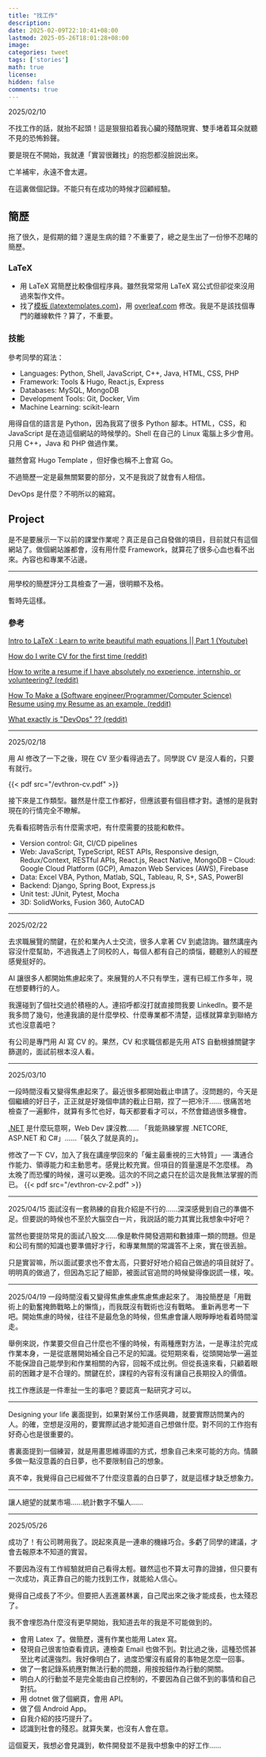 ```yaml
---
title: "找工作"
description: 
date: 2025-02-09T22:10:41+08:00
lastmod: 2025-05-26T18:01:28+08:00
image: 
categories: tweet
tags: ['stories']
math: true
license: 
hidden: false
comments: true
---
```


2025/02/10

不找工作的話，就抬不起頭！這是狠狠掐着我心臟的殘酷現實、雙手堵着耳朵就聽不見的恐怖鈴聲。

要是現在不開始，我就連「實習很難找」的抱怨都沒臉説出來。

亡羊補牢，永遠不會太遲。

在這裏做個記錄。不能只有在成功的時候才回顧經驗。

## 簡歷
拖了很久，是假期的錯？還是生病的錯？不重要了，總之是生出了一份慘不忍睹的簡歷。

### LaTeX
- 用 LaTeX 寫簡歷比較像個程序員。雖然我常常用 LaTeX 寫公式但卻從來沒用過來製作文件。
- 找了[模板 (latextemplates.com)](https://www.latextemplates.com/template/medium-length-professional-cv)，用 [overleaf.com](https://www.overleaf.com) 修改。我是不是該找個專門的離線軟件？算了，不重要。

### 技能
參考同學的寫法：
- Languages: Python, Shell, JavaScript, C++, Java, HTML, CSS, PHP
- Framework:  Tools & Hugo, React.js, Express
- Databases: MySQL, MongoDB
- Development Tools:  Git, Docker, Vim
- Machine Learning: scikit-learn

用得自信的語言是 Python，因為我寫了很多 Python 腳本。HTML，CSS，和 JavaScript 是在造這個網站的時候學的。Shell 在自己的 Linux 電腦上多少會用。只用 C++，Java 和 PHP 做過作業。

雖然會寫 Hugo Template ，但好像也稱不上會寫 Go。

不過簡歷一定是最無關緊要的部分，又不是我説了就會有人相信。

DevOps 是什麼？不明所以的縮寫。

## Project
是不是要展示一下以前的課堂作業呢？真正是自己自發做的項目，目前就只有這個網站了。做個網站誰都會，沒有用什麼 Framework，就算花了很多心血也看不出來。內容也和專業不沾邊。

***
用學校的簡歷評分工具檢查了一遍，很明顯不及格。

暫時先這樣。

### 參考
[Intro to LaTeX : Learn to write beautiful math equations || Part 1 (Youtube)](https://www.youtube.com/watch?v=Jp0lPj2-DQA)

[How do I write CV for the first time (reddit)](https://old.reddit.com/r/resumes/comments/utv9uw/how_do_i_write_a_cv_for_the_first_time/)

[How to write a resume if I have absolutely no experience, internship, or volunteering? (reddit)](https://old.reddit.com/r/resumes/comments/tis0yn/how_to_write_a_resume_if_i_have_absolutely_no/)

[How To Make a (Software engineer/Programmer/Computer Science) Resume using my Resume as an example. (reddit)](https://old.reddit.com/r/resumes/comments/873kmq/advice_how_to_make_a_software/)

[What exactly is "DevOps" ?? (reddit)](https://old.reddit.com/r/devops/comments/vfxmxv/what_exactly_is_devops/)

***
2025/02/18

用 AI 修改了一下之後，現在 CV 至少看得過去了。同學説 CV 是沒人看的，只要有就行。

{{< pdf src="/evthron-cv.pdf" >}} 

接下來是工作類型。雖然是什麼工作都好，但應該要有個目標才對。遺憾的是我對現在的行情完全不瞭解。

先看看招聘告示有什麼需求吧，有什麼需要的技能和軟件。

- Version control: Git, CI/CD pipelines
- Web: JavaScript, TypeScript, REST APIs, Responsive design, Redux/Context, RESTful APIs, React.js, React Native, MongoDB
– Cloud: Google Cloud Platform (GCP), Amazon Web Services (AWS), Firebase
- Data: Excel VBA, Python, Matlab, SQL, Tableau, R, S+, SAS, PowerBI
- Backend: Django, Spring Boot, Express.js 
- Unit test: JUnit, Pytest, Mocha
- 3D: SolidWorks, Fusion 360, AutoCAD

***

2025/02/22

去求職展覽的關鍵，在於和業內人士交流，很多人拿著 CV 到處諮詢。雖然講座內容沒什麼幫助，不過我遇上了同校的人，每個人都有自己的煩惱，聽聽別人的經歷感覺挺好的。

AI 讓很多人都開始焦慮起來了。來展覽的人不只有學生，還有已經工作多年，現在想要轉行的人。

我還碰到了個社交過於積極的人。連招呼都沒打就直接問我要 LinkedIn。要不是我多問了幾句，他連我讀的是什麼學校、什麼專業都不清楚，這樣就算拿到聯絡方式也沒意義吧？

有公司是專門用 AI 寫 CV 的。果然，CV 和求職信都是先用 ATS 自動根據關鍵字篩選的，面試前根本沒人看。

***
2025/03/10

一段時間沒看又變得焦慮起來了。最近很多都開始截止申請了。沒問題的，今天是個繼續的好日子，正正就是好幾個申請的截止日期，捏了一把冷汗……
很痛苦地檢查了一遍郵件，就算有多忙也好，每天都要看才可以，不然會錯過很多機會。

[.NET](/zh/code/dotnet/) 是什麼玩意啊，Web Dev 課沒教…… 「我能熟練掌握 .NETCORE, ASP.NET 和 C#」……「裝久了就是真的」。

修改了一下 CV，加入了我在講座學回來的「僱主最重視的三大特質」── 溝通合作能力、領導能力和主動思考。感覺比較充實。但項目的質量還是不怎麼樣。
為太晚了而恐懼的時候，還可以更晚。這次的不同之處只在於這次是我無法掌握的而已。
{{< pdf src="/evthron-cv-2.pdf" >}} 

***
2025/04/15
面試沒有一套熟練的自我介紹是不行的……深深感覺到自己的準備不足。但要説的時候也不至於大腦空白一片，我説話的能力其實比我想象中好吧？

當然也要提防常見的面試八股文……像是軟件開發週期和數據庫一類的問題。但是和公司有關的知識也要準備好才行，和專業無關的常識答不上來，實在很丟臉。

只是實習嘛，所以面試要求也不會太高，只要好好地介紹自己做過的項目就好了。明明真的做過了，但因為忘記了細節，被面試官追問的時候變得像説謊一樣，唉。


***
2025/04/19
一段時間沒看又變得焦慮焦慮焦慮焦慮起來了。
海投簡歷是「用戰術上的勤奮掩飾戰略上的懶惰」，而我既沒有戰術也沒有戰略。
重新再思考一下吧。開始焦慮的時候，往往不是最危急的時候，但焦慮會讓人眼睜睜地看着時間溜走。

舉例來説，作業要交但自己什麼也不懂的時候，有兩種應對方法，一是專注於完成作業本身，一是從底層開始補全自己不足的知識。從短期來看，從頭開始學一遍並不能保證自己能學到和作業相關的內容，回報不成比例。但從長遠來看，只顧着眼前的困難才是不合理的。關鍵在於，課程的內容有沒有讓自己長期投入的價值。

找工作應該是一件牽扯一生的事吧？要認真一點研究才可以。

***
Designing your life 裏面提到，如果對某份工作感興趣，就要實際訪問業內的人。的確，空想是沒用的，要實際試過才能知道自己想做什麼。對不同的工作抱有好奇心也是很重要的。

書裏面提到一個練習，就是用畫思維導圖的方式，想象自己未來可能的方向。情願多做一點沒意義的白日夢，也不要限制自己的想象。

真不幸，我覺得自己已經做不了什麼沒意義的白日夢了，就是這樣才缺乏想象力。
***
讓人絕望的就業市場……統計數字不騙人……
***
2025/05/26

成功了！有公司聘用我了。説起來真是一連串的機緣巧合。多虧了同學的建議，才會去報原本不知道的實習。

不要因為沒有工作經驗就把自己看得太輕。雖然這也不算太可靠的證據，但只要有一次成功，真正靠自己的能力找到工作，就能給人信心。

覺得自己成長了不少。但要把人丟進叢林裏，自己爬出來之後才能成長，也太殘忍了。

我不會埋怨為什麼沒有更早開始，我知道去年的我是不可能做到的。

- 會用 Latex 了。做簡歷，還有作業也能用 Latex 寫。
- 發現自己很害怕查看資訊，連檢查 Email 也做不到。對比過之後，這種恐慌甚至比考試還強烈。我好像明白了，過度恐懼沒有威脅的事物是怎麼一回事。
- 做了一套記錄系統應對無法行動的問題，用按按鈕作為行動的開關。
- 明白人的行動並不是完全能由自己控制的，不要因為自己做不到的事情和自己對抗。
- 用 dotnet 做了個網頁，會用 API。
- 做了個 Android App。
- 自我介紹的技巧提升了。
- 認識到社會的殘忍。就算失業，也沒有人會在意。

這個夏天，我想必會見識到，軟件開發並不是我中想象中的好工作……

